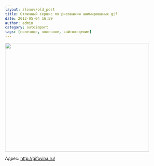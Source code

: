 ```yaml
---
layout: zlonov/old_post
title: Отличный сервис по рисованию анимированых gif
date: 2012-05-04 16:59
author: admin
category: autoimport
tags: [полезное, полезное, сайтоведение]
---
```

<img class="alignnone" title="gif" alt="" src="https://4.bp.blogspot.com/-z5SMwPnJyIU/T6PZZkXJdTI/AAAAAAAAAgk/0jPYjSI0ALo/s1600/fw-fstec.gif" width="477" height="360" />

Адрес: http://gifovina.ru/
